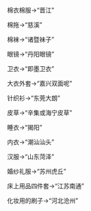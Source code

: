 棉衣棉服→“晋江”

棉拖→“慈溪”

棉袜→“诸暨袜子”

眼镜→“丹阳眼镜”

卫衣→“即墨卫衣”

大衣外套→“嘉兴双面呢”

针织衫→“东莞大朗”

皮草→“辛集或海宁皮草”

睡衣→“揭阳”

内衣→“潮汕汕头”

汉服→“山东菏泽”

婚纱礼服→“苏州虎丘”

床上用品四件套→“江苏南通”

化妆用的刷子→“河北沧州”

